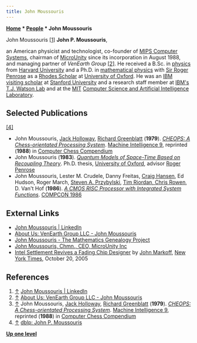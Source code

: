 ```yaml
---
title: John Moussouris
---
```

**[Home](Home "Home") \* [People](People "People") \* John Moussouris**



 [](https://www.linkedin.com/in/john-moussouris-3402a230/) John Moussouris <a id="cite-note-1" href="#cite-ref-1">[1]</a> 
**John P. Moussouris**,  
 
an American physicist and technologist, co-founder of [MIPS Computer Systems](https://en.wikipedia.org/wiki/MIPS_Technologies), chairman of [MicroUnity](https://en.wikipedia.org/wiki/MicroUnity) since its incorporation in August 1988, and managing partner of *VenEarth Group* <a id="cite-note-2" href="#cite-ref-2">[2]</a>. He received a B.Sc. in [physics](https://en.wikipedia.org/wiki/Physics) from [Harvard University](Harvard_University "Harvard University") and a Ph.D. in [mathematical physics](https://en.wikipedia.org/wiki/Mathematical_physics) with [Sir Roger Penrose](Mathematician#RPenrose "Mathematician") as a [Rhodes Scholar](https://en.wikipedia.org/wiki/Rhodes_Scholarship) at [University of Oxford](https://en.wikipedia.org/wiki/University_of_Oxford).
He was an [IBM](index.php?title=IBM&action=edit&redlink=1 "IBM (page does not exist)") [visiting scholar](https://en.wikipedia.org/wiki/Visiting_scholar) at [Stanford University](Stanford_University "Stanford University") and a research staff member at [IBM's T.J. Watson Lab](https://en.wikipedia.org/wiki/Thomas_J._Watson_Research_Center) and at the [MIT](Massachusetts_Institute_of_Technology "Massachusetts Institute of Technology") [Computer Science and Artificial Intelligence Laboratory](https://en.wikipedia.org/wiki/MIT_Computer_Science_and_Artificial_Intelligence_Laboratory).



## Selected Publications


<a id="cite-note-4" href="#cite-ref-4">[4]</a>



* John Moussouris, [Jack Holloway](Jack_Holloway "Jack Holloway"), [Richard Greenblatt](Richard_Greenblatt "Richard Greenblatt") (**1979**). *[CHEOPS: A Chess-orientated Processing System](https://dl.acm.org/citation.cfm?id=61701.67028)*. [Machine Intelligence 9](http://www.doc.ic.ac.uk/%7Eshm/MI/mi9.html), reprinted (**1988**) in [Computer Chess Compendium](Computer_Chess_Compendium "Computer Chess Compendium")
* John Moussouris (**1983**). *[Quantum Models of Space-Time Based on Recoupling Theory](https://ora.ox.ac.uk/objects/uuid:6ad25485-c6cb-4957-b129-5124bb2adc67)*. Ph.D. thesis, [University of Oxford](https://en.wikipedia.org/wiki/University_of_Oxford), advisor [Roger Penrose](Mathematician#RPenrose "Mathematician")
* John Moussouris, Lester M. Crudele, Danny Freitas, [Craig Hansen](https://dblp.org/pers/hd/h/Hansen:Craig), Ed Hudson, Roger March, [Steven A. Przybylski](http://www.verdande.com/people.htm), [Tim Riordan, Chris Rowen](https://dblp.org/pers/hd/r/Riordan:Tim), D. Van't Hof (**1986**). *[A CMOS RISC Processor with Integrated System Functions](https://www.semanticscholar.org/paper/A-CMOS-RISC-Processor-with-Integrated-System-Moussouris-Crudele/ca4e0dd5483ebc0a6b29c0f913abaf44bcc5db26)*. [COMPCON 1986](https://dblp.org/db/conf/compcon/compcon1986.html)


## External Links


* [John Moussouris | LinkedIn](https://www.linkedin.com/in/john-moussouris-3402a230/)
* [About Us: VenEarth Group LLC - John Moussouris](http://www.venearth.com/about_us/)
* [John Moussouris - The Mathematics Genealogy Project](https://genealogy.math.ndsu.nodak.edu/id.php?id=156035)
* [John Moussouris, Chmn., CEO, MicroUnity Inc](http://www.walkersresearch.com/profilePages/Show_Executive_Title/Executiveprofile/J/John__Moussouris_400133944.html)
* [Intel Settlement Revives a Fading Chip Designer](https://www.nytimes.com/2005/10/20/technology/intel-settlement-revives-a-fading-chip-designer.html) by [John Markoff](https://en.wikipedia.org/wiki/John_Markoff), [New York Times](https://en.wikipedia.org/wiki/The_New_York_Times), October 20, 2005


## References


1. <a id="cite-ref-1" href="#cite-note-1">↑</a> [John Moussouris | LinkedIn](https://www.linkedin.com/in/john-moussouris-3402a230/)
2. <a id="cite-ref-2" href="#cite-note-2">↑</a> [About Us: VenEarth Group LLC - John Moussouris](http://www.venearth.com/about_us/)
3. <a id="cite-ref-3" href="#cite-note-3">↑</a> John Moussouris, [Jack Holloway](Jack_Holloway "Jack Holloway"), [Richard Greenblatt](Richard_Greenblatt "Richard Greenblatt") (**1979**). *[CHEOPS: A Chess-orientated Processing System](https://dl.acm.org/citation.cfm?id=61701.67028)*. [Machine Intelligence 9](http://www.doc.ic.ac.uk/%7Eshm/MI/mi9.html), reprinted (**1988**) in [Computer Chess Compendium](Computer_Chess_Compendium "Computer Chess Compendium")
4. <a id="cite-ref-4" href="#cite-note-4">↑</a> [dblp: John P. Moussouris](https://dblp.org/pers/hd/m/Moussouris:John_P=)

**[Up one level](People "People")**







 

